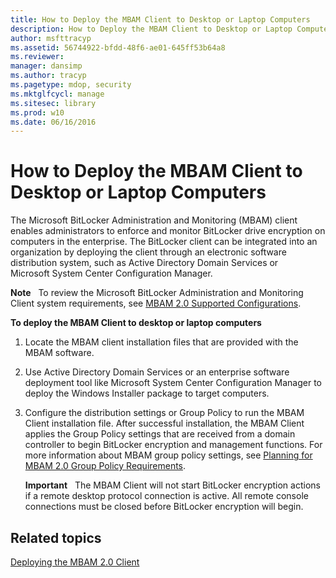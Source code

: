 ```yaml
---
title: How to Deploy the MBAM Client to Desktop or Laptop Computers
description: How to Deploy the MBAM Client to Desktop or Laptop Computers
author: msfttracyp
ms.assetid: 56744922-bfdd-48f6-ae01-645ff53b64a8
ms.reviewer: 
manager: dansimp
ms.author: tracyp
ms.pagetype: mdop, security
ms.mktglfcycl: manage
ms.sitesec: library
ms.prod: w10
ms.date: 06/16/2016
---
```



# How to Deploy the MBAM Client to Desktop or Laptop Computers


The Microsoft BitLocker Administration and Monitoring (MBAM) client enables administrators to enforce and monitor BitLocker drive encryption on computers in the enterprise. The BitLocker client can be integrated into an organization by deploying the client through an electronic software distribution system, such as Active Directory Domain Services or Microsoft System Center Configuration Manager.

**Note**  
To review the Microsoft BitLocker Administration and Monitoring Client system requirements, see [MBAM 2.0 Supported Configurations](mbam-20-supported-configurations-mbam-2.md).

 

**To deploy the MBAM Client to desktop or laptop computers**

1.  Locate the MBAM client installation files that are provided with the MBAM software.

2.  Use Active Directory Domain Services or an enterprise software deployment tool like Microsoft System Center Configuration Manager to deploy the Windows Installer package to target computers.

3.  Configure the distribution settings or Group Policy to run the MBAM Client installation file. After successful installation, the MBAM Client applies the Group Policy settings that are received from a domain controller to begin BitLocker encryption and management functions. For more information about MBAM group policy settings, see [Planning for MBAM 2.0 Group Policy Requirements](planning-for-mbam-20-group-policy-requirements-mbam-2.md).

    **Important**  
    The MBAM Client will not start BitLocker encryption actions if a remote desktop protocol connection is active. All remote console connections must be closed before BitLocker encryption will begin.

     

## Related topics


[Deploying the MBAM 2.0 Client](deploying-the-mbam-20-client-mbam-2.md)

 

 





